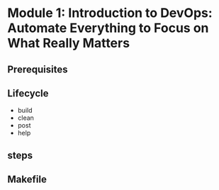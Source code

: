 # Module 1: Introduction to DevOps: Automate Everything to Focus on What Really Matters
## Prerequisites

## Lifecycle
- build
- clean
- post
- help

## steps
## Makefile
